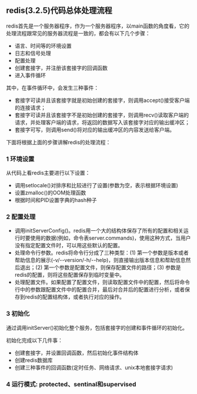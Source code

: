 ## redis(3.2.5)代码总体处理流程

redis首先是一个服务器程序，作为一个服务器程序，以main函数的角度看，它的处理流程跟常见的服务器流程是一致的，都会有以下几个步骤：

* 语言、时间等的环境设置
* 日志和信号处理
* 配置处理
* 创建套接字，并注册该套接字的回调函数
* 进入事件循环

其中，在事件循环中，会发生三种事件：

* 套接字可读并且该套接字就是初始创建的套接字，则调用accept()接受客户端的连接请求；
* 套接字可读并且该套接字不是初始创建的套接字，则调用recv()读取客户端的请求，并处理客户端的请求，将返回的数据写入该套接字对应的输出缓冲区；
* 套接字可写，则调用send()将对应的输出缓冲区的内容发送给客户端。

下面将根据上面的步骤讲解redis的处理流程：

### 1 环境设置

从代码上看redis主要进行以下设置：

* 调用setlocale()对排序和比较进行了设置(参数为空，表示根据环境设置)
* 设置zmalloc()的OOM处理函数
* 根据时间和PID设置字典的hash种子

### 2 配置处理

* 调用initServerConfig()。redis用一个大的结构体保存了所有的配置和相关运行时要使用的数据(例如，命令表server.commands)，使用这种方式，当用户没有指定配置文件时，可以用这些默认的配置。
* 处理命令行参数。redis将命令行分成了三种类型：(1) 第一个参数是版本或者帮助信息的展示(-v/--version/-h/--help)，则直接输出版本信息和帮助信息然后退出；(2) 第一个参数是配置文件，则保存配置文件的路径；(3) 参数是redis的配置，则将这些配置保存到临时变量中。
* 处理配置文件。如果配置了配置文件，则读取配置文件中的配置，然后将命令行中的参数跟配置文件中的配置合并，最后对合并后的配置进行分析，或者保存到redis的配置结构体，或者执行对应的操作。

### 3 初始化

通过调用initServer()初始化整个服务，包括套接字的创建和事件循环的初始化。

初始化完成以下几件事：

* 创建套接字，并设置回调函数，然后初始化事件结构体
* 创建redis数据库
* 创建三种事件的回调函数(定时任务、网络请求、unix本地套接字请求)

### 4 运行模式: protected、sentinal和supervised